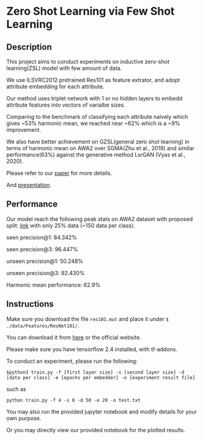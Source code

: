 # Zero Shot Learning via Few Shot Learning

## Description

This project aims to conduct experiments on inductive zero-shot learning(ZSL) model with few amount of data. 

We use ILSVRC2012 pretrained Res101 as feature extrator, and adopt attribute embedding for each attribute. 

Our method uses triplet network with 1 or no hidden layers to embedd attribute features into vectors of varialbe sizes. 

Comparing to the benchmark of classifying each attribute naively which gives ~53% harmonic mean, we reached near ~62% which is a ~9% improvement.

We also have better achievement on GZSL(general zero shot learning) in terms of harmonic mean on AWA2 over SGMA(Zhu et al., 2019) and similar performance(63%) against the generative method LsrGAN (Vyas et al., 2020). 

Please refer to our [paper](https://github.com/charleschen35353/TRIZSL/blob/master/Zero-shot%20Learning%20under%20Low%20Resource%20Data.pdf) for more details. 

And [presentation](https://youtu.be/EcT0f-5LiGg).

## Performance

Our model reach the following peak stats on AWA2 dataset with proposed split: [link](https://www.mpi-inf.mpg.de/departments/computer-vision-and-machine-learning/research/zero-shot-learning/zero-shot-learning-the-good-the-bad-and-the-ugly/)
with only 25% data (~150 data per class).

seen precision@1: 84.342%

seen precision@3: 96.447%

unseen precision@1: 50.248%

unseen precision@3: 92.430%

Harmonic mean performance: 62.9%


## Instructions 

Make sure you download the file ```res101.mat``` and place it under ```$ ./data/Features/ResNet101/```.

You can download it from [here](https://drive.google.com/drive/folders/1a6BCzI7LLJqLLRs8_UhHXcRdZ_Sy11OK?usp=sharing) or the official website.

Please make sure you have tensorflow 2.4 installed, with tf-addons. 

To conduct an experiment, please run the following: 

```
$python3 train.py -f [first layer size] -s [second layer size] -d [data per class] -e [epochs per embedder] -o [experiment result file]
```

such as 

```
python train.py -f 4 -s 8 -d 50 -e 20 -o test.txt
```

You may also run the provided jupyter notebook and modify details for your own purpose.

Or you may directly view our provided notebook for the plotted results.
